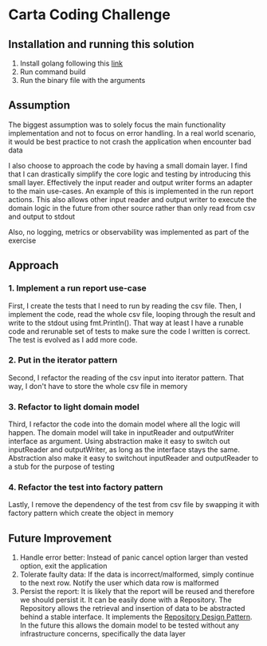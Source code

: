 # Carta Coding Challenge

## Installation and running this solution

1. Install golang following this [link](https://golang.org/doc/install)
2. Run command build
3. Run the binary file with the arguments

## Assumption

The biggest assumption was to solely focus the main functionality implementation and not to focus on error handling. In a real world scenario, it would be best practice to not crash the application when encounter bad data

I also choose to approach the code by having a small domain layer. I find that I can drastically simplify the core logic and testing by introducing this small layer. Effectively the input reader and output writer forms an adapter to the main use-cases. An example of this is implemented in the run report actions. This also allows other input reader and output writer to execute the domain logic in the future from other source rather than only read from csv and output to stdout

Also, no logging, metrics or observability was implemented as part of the exercise

## Approach

### 1. Implement a run report use-case

First, I create the tests that I need to run by reading the csv file. Then, I implement the code, read the whole csv file, looping through the result and write to the stdout using fmt.Println(). That way at least I have a runable code and rerunable set of tests to make sure the code I written is correct. The test is evolved as I add more code.

### 2. Put in the iterator pattern

Second, I refactor the reading of the csv input into iterator pattern. That way, I don't have to store the whole csv file in memory

### 3. Refactor to light domain model

Third, I refactor the code into the domain model where all the logic will happen. The domain model will take in inputReader and outputWriter interface as argument. Using abstraction make it easy to switch out inputReader and outputWriter, as long as the interface stays the same. Abstraction also make it easy to switchout inputReader and outputReader to a stub for the purpose of testing

### 4. Refactor the test into factory pattern

Lastly, I remove the dependency of the test from csv file by swapping it with factory pattern which create the object in memory

## Future Improvement

1. Handle error better: Instead of panic cancel option larger than vested option, exit the application
2. Tolerate faulty data: If the data is incorrect/malformed, simply continue to the next row. Notify the user which data row is malformed
3. Persist the report: It is likely that the report will be reused and therefore we should persist it. It can be easily done with a Repository. The Repository allows the retrieval and insertion of data to be abstracted behind a stable interface. It implements the [Repository Design Pattern](martinfowler.com/eaaCatalog/repository.html). In the future this allows the domain model to be tested without any infrastructure concerns, specifically the data layer

